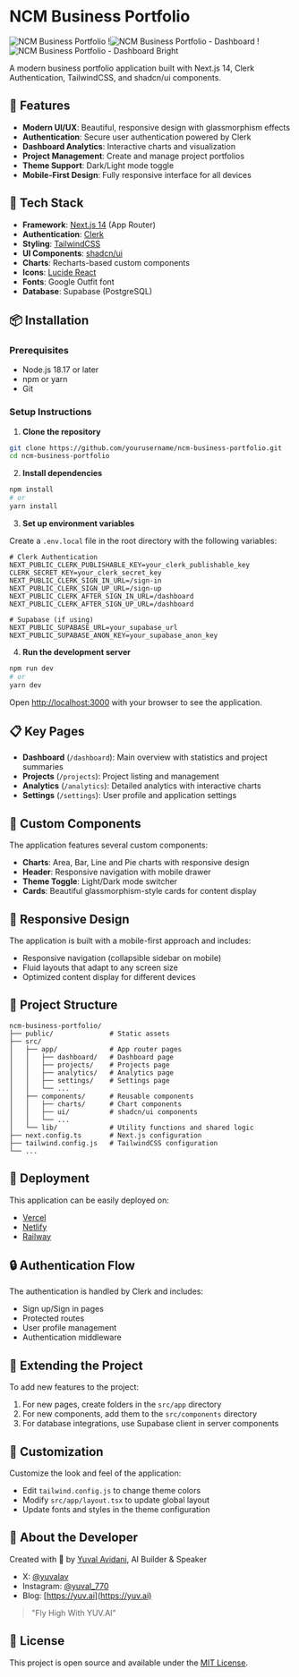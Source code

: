 # NCM Business Portfolio

![NCM Business Portfolio](https://i.imgur.com/uZshILa.png)
!![NCM Business Portfolio - Dashboard](https://i.imgur.com/QKlIlvQ.png)
!![NCM Business Portfolio - Dashboard Bright](https://i.imgur.com/F8RVRH9.png)

A modern business portfolio application built with Next.js 14, Clerk Authentication, TailwindCSS, and shadcn/ui components.

## 🚀 Features

- **Modern UI/UX**: Beautiful, responsive design with glassmorphism effects
- **Authentication**: Secure user authentication powered by Clerk
- **Dashboard Analytics**: Interactive charts and visualization
- **Project Management**: Create and manage project portfolios
- **Theme Support**: Dark/Light mode toggle
- **Mobile-First Design**: Fully responsive interface for all devices

## 🧰 Tech Stack

- **Framework**: [Next.js 14](https://nextjs.org/) (App Router)
- **Authentication**: [Clerk](https://clerk.dev/) 
- **Styling**: [TailwindCSS](https://tailwindcss.com/)
- **UI Components**: [shadcn/ui](https://ui.shadcn.com/)
- **Charts**: Recharts-based custom components
- **Icons**: [Lucide React](https://lucide.dev/)
- **Fonts**: Google Outfit font
- **Database**: Supabase (PostgreSQL)

## 📦 Installation

### Prerequisites

- Node.js 18.17 or later
- npm or yarn
- Git

### Setup Instructions

1. **Clone the repository**

```bash
git clone https://github.com/yourusername/ncm-business-portfolio.git
cd ncm-business-portfolio
```

2. **Install dependencies**

```bash
npm install
# or
yarn install
```

3. **Set up environment variables**

Create a `.env.local` file in the root directory with the following variables:

```
# Clerk Authentication
NEXT_PUBLIC_CLERK_PUBLISHABLE_KEY=your_clerk_publishable_key
CLERK_SECRET_KEY=your_clerk_secret_key
NEXT_PUBLIC_CLERK_SIGN_IN_URL=/sign-in
NEXT_PUBLIC_CLERK_SIGN_UP_URL=/sign-up
NEXT_PUBLIC_CLERK_AFTER_SIGN_IN_URL=/dashboard
NEXT_PUBLIC_CLERK_AFTER_SIGN_UP_URL=/dashboard

# Supabase (if using)
NEXT_PUBLIC_SUPABASE_URL=your_supabase_url
NEXT_PUBLIC_SUPABASE_ANON_KEY=your_supabase_anon_key
```

4. **Run the development server**

```bash
npm run dev
# or
yarn dev
```

Open [http://localhost:3000](http://localhost:3000) with your browser to see the application.

## 📋 Key Pages

- **Dashboard** (`/dashboard`): Main overview with statistics and project summaries
- **Projects** (`/projects`): Project listing and management
- **Analytics** (`/analytics`): Detailed analytics with interactive charts
- **Settings** (`/settings`): User profile and application settings

## 🌟 Custom Components

The application features several custom components:

- **Charts**: Area, Bar, Line and Pie charts with responsive design
- **Header**: Responsive navigation with mobile drawer
- **Theme Toggle**: Light/Dark mode switcher
- **Cards**: Beautiful glassmorphism-style cards for content display

## 📱 Responsive Design

The application is built with a mobile-first approach and includes:

- Responsive navigation (collapsible sidebar on mobile)
- Fluid layouts that adapt to any screen size
- Optimized content display for different devices

## 🧩 Project Structure

```
ncm-business-portfolio/
├── public/              # Static assets
├── src/
│   ├── app/             # App router pages
│   │   ├── dashboard/   # Dashboard page
│   │   ├── projects/    # Projects page
│   │   ├── analytics/   # Analytics page
│   │   ├── settings/    # Settings page
│   │   └── ...
│   ├── components/      # Reusable components
│   │   ├── charts/      # Chart components
│   │   ├── ui/          # shadcn/ui components
│   │   └── ...
│   └── lib/             # Utility functions and shared logic
├── next.config.ts       # Next.js configuration
├── tailwind.config.js   # TailwindCSS configuration
└── ...
```

## 🚀 Deployment

This application can be easily deployed on:

- [Vercel](https://vercel.com/)
- [Netlify](https://www.netlify.com/)
- [Railway](https://railway.app/)

## 🔒 Authentication Flow

The authentication is handled by Clerk and includes:

- Sign up/Sign in pages
- Protected routes
- User profile management
- Authentication middleware

## 🧪 Extending the Project

To add new features to the project:

1. For new pages, create folders in the `src/app` directory
2. For new components, add them to the `src/components` directory
3. For database integrations, use Supabase client in server components

## 🌈 Customization

Customize the look and feel of the application:

- Edit `tailwind.config.js` to change theme colors
- Modify `src/app/layout.tsx` to update global layout
- Update fonts and styles in the theme configuration

## 👤 About the Developer

Created with 💜 by [Yuval Avidani](https://linktr.ee/yuvai), AI Builder & Speaker

- X: [@yuvalav](https://x.com/yuvalav)
- Instagram: [@yuval_770](https://instagram.com/yuval_770)
- Blog: [https://yuv.ai](https://yuv.ai)

> "Fly High With YUV.AI"

## 📄 License

This project is open source and available under the [MIT License](LICENSE).
